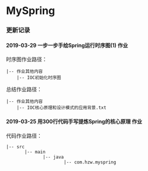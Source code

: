 # MySpring


### 更新记录

#### 2019-03-29 一步一步手绘Spring运行时序图(1) 作业<br/>
时序图作业路径：

    |-- 作业其他内容
        |-- IOC初始化时序图  
        
总结作业路径：

    |-- 作业其他内容
        |-- IOC核心原理和设计模式的应用背景.txt  

#### 2019-03-25 用300行代码手写提炼Spring的核心原理 作业<br/>
代码作业路径：            

    |-- src
           |-- main
                  |-- java
                          |-- com.hzw.myspring  
        

